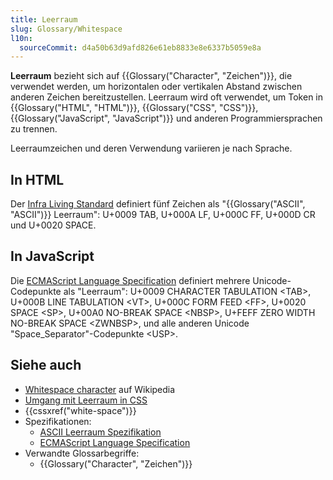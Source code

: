 ```yaml
---
title: Leerraum
slug: Glossary/Whitespace
l10n:
  sourceCommit: d4a50b63d9afd826e61eb8833e8e6337b5059e8a
---
```


**Leerraum** bezieht sich auf {{Glossary("Character", "Zeichen")}}, die verwendet werden, um horizontalen oder vertikalen Abstand zwischen anderen Zeichen bereitzustellen. Leerraum wird oft verwendet, um Token in {{Glossary("HTML", "HTML")}}, {{Glossary("CSS", "CSS")}}, {{Glossary("JavaScript", "JavaScript")}} und anderen Programmiersprachen zu trennen.

Leerraumzeichen und deren Verwendung variieren je nach Sprache.

## In HTML

Der [Infra Living Standard](https://infra.spec.whatwg.org/#ascii-whitespace) definiert fünf Zeichen als "{{Glossary("ASCII", "ASCII")}} Leerraum": U+0009 TAB, U+000A LF, U+000C FF, U+000D CR und U+0020 SPACE.

## In JavaScript

Die [ECMAScript Language Specification](https://tc39.es/ecma262/multipage/ecmascript-language-lexical-grammar.html#sec-white-space) definiert mehrere Unicode-Codepunkte als "Leerraum": U+0009 CHARACTER TABULATION \<TAB>, U+000B LINE TABULATION \<VT>, U+000C FORM FEED \<FF>, U+0020 SPACE \<SP>, U+00A0 NO-BREAK SPACE \<NBSP>, U+FEFF ZERO WIDTH NO-BREAK SPACE \<ZWNBSP>, und alle anderen Unicode "Space_Separator"-Codepunkte \<USP>.

## Siehe auch

- [Whitespace character](https://en.wikipedia.org/wiki/Whitespace_character) auf Wikipedia
- [Umgang mit Leerraum in CSS](/de/docs/Web/CSS/CSS_text/Whitespace)
- {{cssxref("white-space")}}
- Spezifikationen:
  - [ASCII Leerraum Spezifikation](https://infra.spec.whatwg.org/#ascii-whitespace)
  - [ECMAScript Language Specification](https://tc39.es/ecma262/multipage/ecmascript-language-lexical-grammar.html#sec-white-space)
- Verwandte Glossarbegriffe:
  - {{Glossary("Character", "Zeichen")}}
